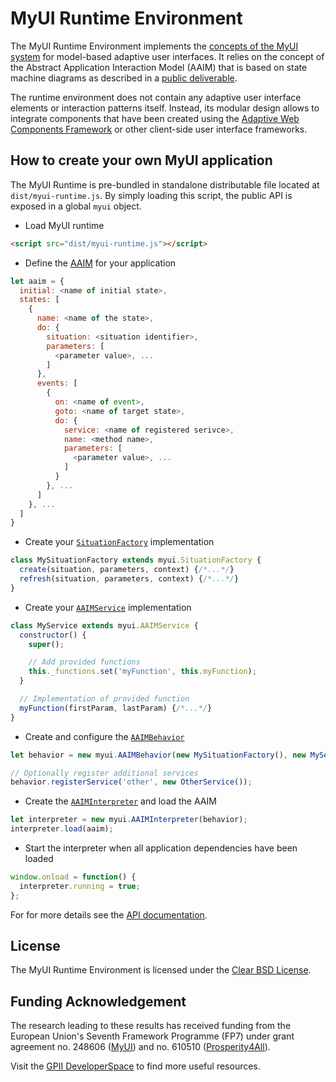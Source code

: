 # MyUI Runtime Environment

The MyUI Runtime Environment implements the [concepts of the MyUI system](https://doi.org/10.1145/2305484.2305500) for 
model-based adaptive user interfaces. It relies on the concept of the Abstract Application Interaction Model (AAIM)
that is based on state machine diagrams as described in a 
[public deliverable](http://www.myui.eu/deliverables/MyUI_D2-2_final.pdf). 

The runtime environment does not contain any adaptive user interface elements or interaction patterns itself. Instead, 
its modular design allows to integrate components that have been created using the 
[Adaptive Web Components Framework](https://github.com/FraunhoferIAO/awc-core) or other client-side user interface 
frameworks.

## How to create your own MyUI application
The MyUI Runtime is pre-bundled in standalone distributable file located at `dist/myui-runtime.js`.
By simply loading this script, the public API is exposed in a global `myui` object.

 * Load MyUI runtime
```html
<script src="dist/myui-runtime.js"></script>
```

 * Define the [AAIM](./doc/API.md#aaim) for your application
```js
let aaim = {
  initial: <name of initial state>,
  states: [
    {
      name: <name of the state>,
      do: {
        situation: <situation identifier>,
        parameters: [
          <parameter value>, ...
        ]
      },
      events: [
        {
          on: <name of event>,
          goto: <name of target state>,
          do: {
            service: <name of registered serivce>,
            name: <method name>,
            parameters: [
              <parameter value>, ...
            ]
          }
        }, ...
      ]
    }, ...
  ]
}
```

 * Create your [`SituationFactory`](./doc/API.md#situationfactory) implementation
```js
class MySituationFactory extends myui.SituationFactory {
  create(situation, parameters, context) {/*...*/}
  refresh(situation, parameters, context) {/*...*/}
}
```

 * Create your [`AAIMService`](./doc/API.md#aaimservice) implementation
```js
class MyService extends myui.AAIMService {
  constructor() {
    super();

    // Add provided functions
    this._functions.set('myFunction', this.myFunction);
  }

  // Implementation of provided function
  myFunction(firstParam, lastParam) {/*...*/}
}
```

 * Create and configure the [`AAIMBehavior`](./doc/API.md#aaimbehavior)
```js
let behavior = new myui.AAIMBehavior(new MySituationFactory(), new MyService());

// Optionally register additional services
behavior.registerService('other', new OtherService());
```

 * Create the [`AAIMInterpreter`](./doc/API.md#aaiminterpreter) and load the AAIM
```js
let interpreter = new myui.AAIMInterpreter(behavior);
interpreter.load(aaim);
```

 * Start the interpreter when all application dependencies have been loaded
```js
window.onload = function() {
  interpreter.running = true;
};
```

For for more details see the [API documentation](./doc/API.md).

## License
The MyUI Runtime Environment is licensed under the [Clear BSD License](LICENSE).

## Funding Acknowledgement
The research leading to these results has received funding from the European Union's Seventh Framework Programme (FP7) 
under grant agreement no. 248606 ([MyUI](http://myui.eu/)) and no. 610510 ([Prosperity4All](http://www.prosperity4all.eu/)).

Visit the [GPII DeveloperSpace](https://ds.gpii.net) to find more useful resources.
